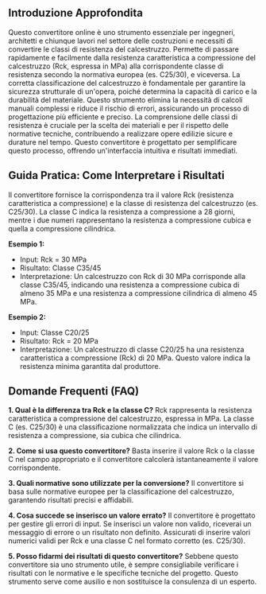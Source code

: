 ## Introduzione Approfondita

Questo convertitore online è uno strumento essenziale per ingegneri, architetti e chiunque lavori nel settore delle costruzioni e necessiti di convertire le classi di resistenza del calcestruzzo.  Permette di passare rapidamente e facilmente dalla resistenza caratteristica a compressione del calcestruzzo (Rck, espressa in MPa) alla corrispondente classe di resistenza secondo la normativa europea (es. C25/30), e viceversa.  La corretta classificazione del calcestruzzo è fondamentale per garantire la sicurezza strutturale di un'opera, poiché determina la capacità di carico e la durabilità del materiale.  Questo strumento elimina la necessità di calcoli manuali complessi e riduce il rischio di errori, assicurando un processo di progettazione più efficiente e preciso.  La comprensione delle classi di resistenza è cruciale per la scelta dei materiali e per il rispetto delle normative tecniche, contribuendo a realizzare opere edilizie sicure e durature nel tempo.  Questo convertitore è progettato per semplificare questo processo, offrendo un'interfaccia intuitiva e risultati immediati.

## Guida Pratica: Come Interpretare i Risultati

Il convertitore fornisce la corrispondenza tra il valore Rck (resistenza caratteristica a compressione) e la classe di resistenza del calcestruzzo (es. C25/30).  La classe C indica la resistenza a compressione a 28 giorni, mentre i due numeri rappresentano la resistenza a compressione cubica e quella a compressione cilindrica.

**Esempio 1:**
- Input: Rck = 30 MPa
- Risultato: Classe C35/45
- Interpretazione: Un calcestruzzo con Rck di 30 MPa corrisponde alla classe C35/45, indicando una resistenza a compressione cubica di almeno 35 MPa e una resistenza a compressione cilindrica di almeno 45 MPa.

**Esempio 2:**
- Input: Classe C20/25
- Risultato: Rck = 20 MPa
- Interpretazione: Un calcestruzzo di classe C20/25 ha una resistenza caratteristica a compressione (Rck) di 20 MPa.  Questo valore indica la resistenza minima garantita dal produttore.

## Domande Frequenti (FAQ)

**1. Qual è la differenza tra Rck e la classe C?**
Rck rappresenta la resistenza caratteristica a compressione del calcestruzzo, espressa in MPa. La classe C (es. C25/30) è una classificazione normalizzata che indica un intervallo di resistenza a compressione, sia cubica che cilindrica.

**2. Come si usa questo convertitore?**
Basta inserire il valore Rck o la classe C nel campo appropriato e il convertitore calcolerà istantaneamente il valore corrispondente.

**3. Quali normative sono utilizzate per la conversione?**
Il convertitore si basa sulle normative europee per la classificazione del calcestruzzo, garantendo risultati precisi e affidabili.

**4. Cosa succede se inserisco un valore errato?**
Il convertitore è progettato per gestire gli errori di input.  Se inserisci un valore non valido, riceverai un messaggio di errore o un risultato non definito.  Assicurati di inserire valori numerici validi per Rck e una classe C nel formato corretto (es. C25/30).

**5. Posso fidarmi dei risultati di questo convertitore?**
Sebbene questo convertitore sia uno strumento utile, è sempre consigliabile verificare i risultati con le normative e le specifiche tecniche del progetto. Questo strumento serve come ausilio e non sostituisce la consulenza di un esperto.